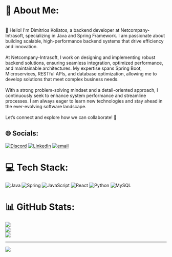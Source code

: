 # 💫 About Me:
<br>👋 Hello! I'm Dimitrios Koliatos, a backend developer at Netcompany-Intrasoft, specializing in Java and Spring Framework. I am passionate about building scalable, high-performance backend systems that drive efficiency and innovation.<br><br>At Netcompany-Intrasoft, I work on designing and implementing robust backend solutions, ensuring seamless integration, optimized performance, and maintainable architectures. My expertise spans Spring Boot, Microservices, RESTful APIs, and database optimization, allowing me to develop solutions that meet complex business needs.<br><br>With a strong problem-solving mindset and a detail-oriented approach, I continuously seek to enhance system performance and streamline processes. I am always eager to learn new technologies and stay ahead in the ever-evolving software landscape.<br><br>Let’s connect and explore how we can collaborate! 🚀


## 🌐 Socials:
[![Discord](https://img.shields.io/badge/Discord-%237289DA.svg?logo=discord&logoColor=white)](https://discord.gg/kradoras#4478) [![LinkedIn](https://img.shields.io/badge/LinkedIn-%230077B5.svg?logo=linkedin&logoColor=white)](https://linkedin.com/in/https://www.linkedin.com/in/dimitrios-koliatos/) [![email](https://img.shields.io/badge/Email-D14836?logo=gmail&logoColor=white)](mailto:dimikoliat@gmail.com) 

# 💻 Tech Stack:
![Java](https://img.shields.io/badge/java-%23ED8B00.svg?style=for-the-badge&logo=openjdk&logoColor=white) ![Spring](https://img.shields.io/badge/spring-%236DB33F.svg?style=for-the-badge&logo=spring&logoColor=white) ![JavaScript](https://img.shields.io/badge/javascript-%23323330.svg?style=for-the-badge&logo=javascript&logoColor=%23F7DF1E) ![React](https://img.shields.io/badge/react-%2320232a.svg?style=for-the-badge&logo=react&logoColor=%2361DAFB) ![Python](https://img.shields.io/badge/python-3670A0?style=for-the-badge&logo=python&logoColor=ffdd54) ![MySQL](https://img.shields.io/badge/mysql-4479A1.svg?style=for-the-badge&logo=mysql&logoColor=white)
# 📊 GitHub Stats:
![](https://github-readme-stats.vercel.app/api?username=DimitriosKoliat&theme=dark&hide_border=false&include_all_commits=true&count_private=true)<br/>
![](https://github-readme-streak-stats.herokuapp.com/?user=DimitriosKoliat&theme=dark&hide_border=false)<br/>
![](https://github-readme-stats.vercel.app/api/top-langs/?username=DimitriosKoliat&theme=dark&hide_border=false&include_all_commits=true&count_private=true&layout=compact)

---
[![](https://visitcount.itsvg.in/api?id=DimitriosKoliat&icon=0&color=0)](https://visitcount.itsvg.in)

<!-- Proudly created with GPRM ( https://gprm.itsvg.in ) -->
